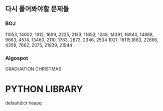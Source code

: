 다시 풀어봐야할 문제들
-----
### BOJ
11053, 14002, 1912, 1699, 2225, 2133, 11652, 1248, 14391, 16940, 14888, 9663, 4574, 13460, 2110, 1783, 2873, 2346, 2504
1021, 18115,1863, 22866, 4358, 7662, 2075, 21939, 21944

### Algospot
GRADUATION
CHRISTMAS

# PYTHON LIBRARY
defaultdict
heapq